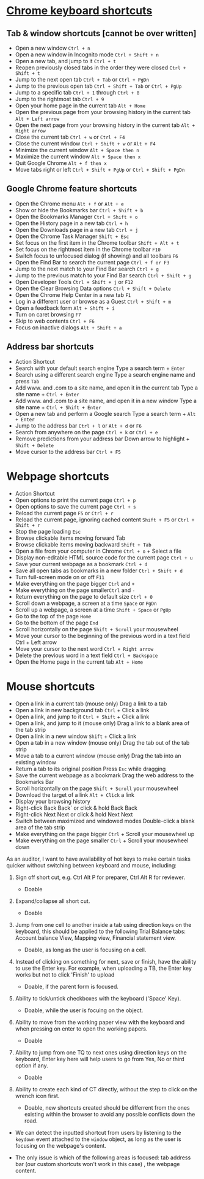 
# [Chrome keyboard shortcuts](https://support.google.com/chrome/answer/157179)
## Tab & window shortcuts [cannot be over written]
- Open a new window	`Ctrl + n`
- Open a new window in Incognito mode	`Ctrl + Shift + n`
- Open a new tab, and jump to it	`Ctrl + t`
- Reopen previously closed tabs in the order they were closed	`Ctrl + Shift + t`
- Jump to the next open tab	`Ctrl + Tab` or `Ctrl + PgDn`
- Jump to the previous open tab	`Ctrl + Shift + Tab` or `Ctrl + PgUp`
- Jump to a specific tab	`Ctrl + 1` through `Ctrl + 8`
- Jump to the rightmost tab	`Ctrl + 9`
- Open your home page in the current tab	`Alt + Home`
- Open the previous page from your browsing history in the current tab	`Alt + Left arrow`
- Open the next page from your browsing history in the current tab	`Alt + Right arrow`
- Close the current tab	`Ctrl + w` or `Ctrl + F4`
- Close the current window	`Ctrl + Shift + w` or `Alt + F4`
- Minimize the current window	`Alt + Space then n`
- Maximize the current window	`Alt + Space then x`
- Quit Google Chrome	`Alt + f then x`
- Move tabs right or left `Ctrl + Shift + PgUp` or `Ctrl + Shift + PgDn`

## Google Chrome feature shortcuts
- Open the Chrome menu	`Alt + f` or `Alt + e`
- Show or hide the Bookmarks bar	`Ctrl + Shift + b`
- Open the Bookmarks Manager	`Ctrl + Shift + o`
- Open the History page in a new tab	`Ctrl + h`
- Open the Downloads page in a new tab	`Ctrl + j`
- Open the Chrome Task Manager	`Shift + Esc`
- Set focus on the first item in the Chrome toolbar	`Shift + Alt + t`
- Set focus on the rightmost item in the Chrome toolbar	`F10`
- Switch focus to unfocused dialog (if showing) and all toolbars	`F6`
- Open the Find Bar to search the current page	`Ctrl + f or F3`
- Jump to the next match to your Find Bar search	`Ctrl + g`
- Jump to the previous match to your Find Bar search	`Ctrl + Shift + g`
- Open Developer Tools	`Ctrl + Shift + j` or `F12`
- Open the Clear Browsing Data options	`Ctrl + Shift + Delete`
- Open the Chrome Help Center in a new tab	`F1`
- Log in a different user or browse as a Guest	`Ctrl + Shift + m`
- Open a feedback form	`Alt + Shift + i`
- Turn on caret browsing	`F7`
- Skip to web contents	`Ctrl + F6`
- Focus on inactive dialogs	`Alt + Shift + a`

## Address bar shortcuts
- Action	Shortcut
- Search with your default search engine	Type a search term + `Enter`
- Search using a different search engine	Type a search engine name and press `Tab`
- Add www. and .com to a site name, and open it in the current tab	Type a site name + `Ctrl + Enter`
- Add www. and .com to a site name, and open it in a new window	Type a site name + `Ctrl + Shift + Enter`
- Open a new tab and perform a Google search	Type a search term + `Alt + Enter`
- Jump to the address bar	`Ctrl + l` or `Alt + d` or `F6`
- Search from anywhere on the page	`Ctrl + k` or `Ctrl + e`
- Remove predictions from your address bar	Down arrow to highlight + `Shift + Delete`
- Move cursor to the address bar	`Ctrl + F5`

# Webpage shortcuts
- Action	Shortcut
- Open options to print the current page	`Ctrl + p`
- Open options to save the current page	`Ctrl + s`
- Reload the current page	`F5` or `Ctrl + r`
- Reload the current page, ignoring cached content	`Shift + F5` or `Ctrl + Shift + r`
- Stop the page loading	`Esc`
- Browse clickable items moving forward	Tab
- Browse clickable items moving backward	`Shift + Tab`
- Open a file from your computer in Chrome	`Ctrl + o` + Select a file
- Display non-editable HTML source code for the current page	`Ctrl + u`
- Save your current webpage as a bookmark	`Ctrl + d`
- Save all open tabs as bookmarks in a new folder	`Ctrl + Shift + d`
- Turn full-screen mode on or off	`F11`
- Make everything on the page bigger	`Ctrl` and `+`
- Make everything on the page smaller`Ctrl` and `-`
- Return everything on the page to default size	`Ctrl + 0`
- Scroll down a webpage, a screen at a time	`Space` or `PgDn`
- Scroll up a webpage, a screen at a time	`Shift + Space` or `PgUp`
- Go to the top of the page	`Home`
- Go to the bottom of the page	`End`
- Scroll horizontally on the page	`Shift + Scroll` your mousewheel
- Move your cursor to the beginning of the previous word in a text field	Ctrl + Left arrow
- Move your cursor to the next word	`Ctrl + Right arrow`
- Delete the previous word in a text field	`Ctrl + Backspace`
- Open the Home page in the current tab	`Alt + Home`

# Mouse shortcuts
- Open a link in a current tab (mouse only)	Drag a link to a tab
- Open a link in new background tab	`Ctrl` + Click a link
- Open a link, and jump to it	`Ctrl + Shift` + Click a link
- Open a link, and jump to it (mouse only)	Drag a link to a blank area of the tab strip
- Open a link in a new window	`Shift` + Click a link
- Open a tab in a new window (mouse only)	Drag the tab out of the tab strip
- Move a tab to a current window (mouse only)	Drag the tab into an existing window
- Return a tab to its original position	Press `Esc` while dragging
- Save the current webpage as a bookmark	Drag the web address to the Bookmarks Bar
- Scroll horizontally on the page	`Shift + Scroll` your mousewheel
- Download the target of a link	`Alt + Click` a link
- Display your browsing history	
- Right-click Back Back` or click & hold Back Back 
- Right-click Next Next or click & hold Next Next
- Switch between maximized and windowed modes	Double-click a blank area of the tab strip
- Make everything on the page bigger	`Ctrl` + Scroll your mousewheel up
- Make everything on the page smaller	`Ctrl` + Scroll your mousewheel down


As an auditor, I want to have availability of hot keys to make certain tasks quicker without switching between keyboard and mouse, including:

1. Sign off short cut, e.g. Ctrl Alt P for preparer, Ctrl Alt R for reviewer.
    - Doable

2. Expand/collapse all short cut.
    - Doable

3. Jump from one cell to another inside a tab using direction keys on the keyboard, this should be applied to the following Trial Balance tabs: Account balance View, Mapping view, Financial statement view.
    - Doable, as long as the user is focusing on a cell.

4. Instead of clicking on something for next, save or finish, have the ability to use the Enter key. For example, when uploading a TB, the Enter key works but not to click 'Finish' to upload
    - Doable, if the parent form is focused.
5. Ability to tick/untick checkboxes with the keyboard ('Space' Key).
    - Doable, while the user is focuing on the object.

6. Ability to move from the working paper view with the keyboard and when pressing on enter to open the working papers.
    - Doable

7. Ability to jump from one TQ to next ones using direction keys on the keyboard, Enter key here will help users to go from Yes, No or third option if any.
    - Doable
8. Ability to create each kind of CT directly, without the step to click on the wrench icon first.
    - Doable, new shortcuts created should be differrent from the ones existing within the browser to avoid any possible conflicts down the road.

- We can detect the inputted shortcut from users by listening to the `keydown` event attached to the `window` object, as long as the user is focusing on the webpage's content.

- The only issue is which of the following areas is focused: tab address bar (our custom shortcuts won't work in this case) , the webpage content.
